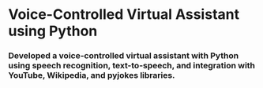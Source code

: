 #  Voice-Controlled Virtual Assistant  using Python

### Developed a voice-controlled virtual assistant with Python using speech recognition, text-to-speech, and integration with YouTube, Wikipedia, and pyjokes libraries.

